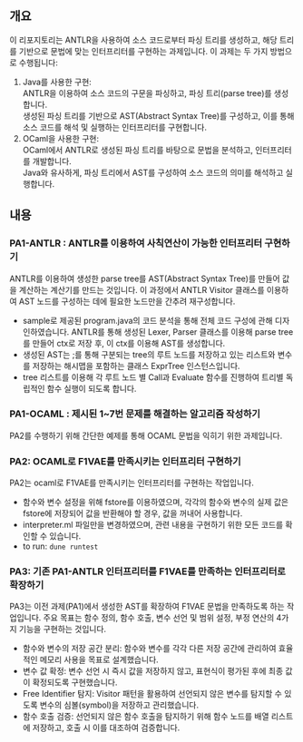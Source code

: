 ## 개요
이 리포지토리는 ANTLR을 사용하여 소스 코드로부터 파싱 트리를 생성하고, 해당 트리를 기반으로 문법에 맞는 인터프리터를 구현하는 과제입니다. 이 과제는 두 가지 방법으로 수행됩니다:  
1. Java를 사용한 구현:  
ANTLR을 이용하여 소스 코드의 구문을 파싱하고, 파싱 트리(parse tree)를 생성합니다.  
생성된 파싱 트리를 기반으로 AST(Abstract Syntax Tree)를 구성하고, 이를 통해 소스 코드를 해석 및 실행하는 인터프리터를 구현합니다.  
2. OCaml을 사용한 구현:  
OCaml에서 ANTLR로 생성된 파싱 트리를 바탕으로 문법을 분석하고, 인터프리터를 개발합니다.  
Java와 유사하게, 파싱 트리에서 AST를 구성하여 소스 코드의 의미를 해석하고 실행합니다.

## 내용
### PA1-ANTLR : ANTLR를 이용하여 사칙연산이 가능한 인터프리터 구현하기
ANTLR를 이용하여 생성한 parse tree를 AST(Abstract Syntax Tree)를 만들어 값을 계산하는 계산기를 만드는 것입니다. 이 과정에서 ANTLR Visitor 클래스를 이용하여 AST 노드를 구성하는 데에 필요한 노드만을 간추려 재구성합니다.
- sample로 제공된 program.java의 코드 분석을 통해 전체 코드 구성에 관해 디자인하였습니다. ANTLR를 통해 생성된 Lexer, Parser 클래스를 이용해 parse tree를 만들어 ctx로 저장 후, 이 ctx를 이용해 AST를 생성합니다.
- 생성된 AST는 ;를 통해 구분되는 tree의 루트 노드를 저장하고 있는 리스트와 변수를 저장하는 해시맵을 포함하는 클래스 ExprTree 인스턴스입니다.
- tree 리스트를 이용해 각 루트 노드 별 Call과 Evaluate 함수를 진행하여 트리별 독립적인 함수 실행이 되도록 합니다.
  
### PA1-OCAML : 제시된 1~7번 문제를 해결하는 알고리즘 작성하기
PA2를 수행하기 위해 간단한 예제를 통해 OCAML 문법을 익히기 위한 과제입니다.

### PA2: OCAML로 F1VAE를 만족시키는 인터프리터 구현하기
PA2는 ocaml로 F1VAE를 만족시키는 인터프리터를 구현하는 작업입니다.  
- 함수와 변수 설정을 위해 fstore를 이용하였으며, 각각의 함수와 변수의 실제 값은 fstore에 저장되어 값을 반환해야 할 경우, 값을 꺼내어 사용합니다.
- interpreter.ml 파일만을 변경하였으며, 관련 내용을 구현하기 위한 모든 코드를 확인할 수 있습니다.
- to run: `dune runtest`
### PA3: 기존 PA1-ANTLR 인터프리터를 F1VAE를 만족하는 인터프리터로 확장하기
PA3는 이전 과제(PA1)에서 생성한 AST를 확장하여 F1VAE 문법을 만족하도록 하는 작업입니다. 주요 목표는 함수 정의, 함수 호출, 변수 선언 및 범위 설정, 부정 연산의 4가지 기능을 구현하는 것입니다.
- 함수와 변수의 저장 공간 분리: 함수와 변수를 각각 다른 저장 공간에 관리하여 효율적인 메모리 사용을 목표로 설계했습니다.
- 변수 값 확정: 변수 선언 시 즉시 값을 저장하지 않고, 표현식이 평가된 후에 최종 값이 확정되도록 구현했습니다.
- Free Identifier 탐지: Visitor 패턴을 활용하여 선언되지 않은 변수를 탐지할 수 있도록 변수의 심볼(symbol)을 저장하고 관리했습니다.
- 함수 호출 검증: 선언되지 않은 함수 호출을 탐지하기 위해 함수 노드를 배열 리스트에 저장하고, 호출 시 이를 대조하여 검증합니다.
